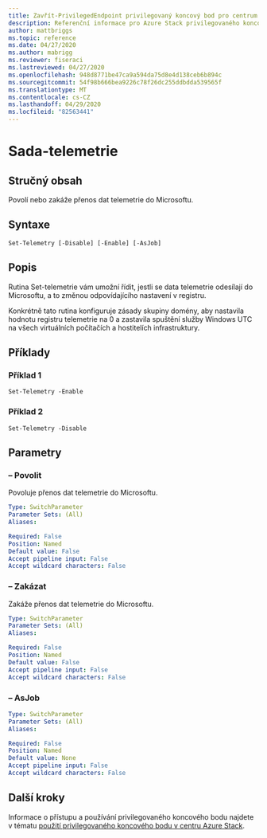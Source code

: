 ```yaml
---
title: Zavřít-PrivilegedEndpoint privilegovaný koncový bod pro centrum Azure Stack
description: Referenční informace pro Azure Stack privilegovaného koncového bodu prostředí PowerShell – Close-PrivilegedEndpoint
author: mattbriggs
ms.topic: reference
ms.date: 04/27/2020
ms.author: mabrigg
ms.reviewer: fiseraci
ms.lastreviewed: 04/27/2020
ms.openlocfilehash: 948d8771be47ca9a594da75d8e4d138ceb6b894c
ms.sourcegitcommit: 54f98b666bea9226c78f26dc255ddbdda539565f
ms.translationtype: MT
ms.contentlocale: cs-CZ
ms.lasthandoff: 04/29/2020
ms.locfileid: "82563441"
---
```

# <a name="set-telemetry"></a>Sada-telemetrie

## <a name="synopsis"></a>Stručný obsah
Povolí nebo zakáže přenos dat telemetrie do Microsoftu.

## <a name="syntax"></a>Syntaxe

```
Set-Telemetry [-Disable] [-Enable] [-AsJob]
```

## <a name="description"></a>Popis
Rutina Set-telemetrie vám umožní řídit, jestli se data telemetrie odesílají do Microsoftu, a to změnou odpovídajícího nastavení v registru.

Konkrétně tato rutina konfiguruje zásady skupiny domény, aby nastavila hodnotu registru telemetrie na 0 a zastavila spuštění služby Windows UTC na všech virtuálních počítačích a hostitelích infrastruktury.

## <a name="examples"></a>Příklady

### <a name="example-1"></a>Příklad 1
```
Set-Telemetry -Enable
```

### <a name="example-2"></a>Příklad 2
```
Set-Telemetry -Disable
```

## <a name="parameters"></a>Parametry

### <a name="-enable"></a>– Povolit
Povoluje přenos dat telemetrie do Microsoftu.

```yaml
Type: SwitchParameter
Parameter Sets: (All)
Aliases:

Required: False
Position: Named
Default value: False
Accept pipeline input: False
Accept wildcard characters: False
```

### <a name="-disable"></a>– Zakázat
Zakáže přenos dat telemetrie do Microsoftu.

```yaml
Type: SwitchParameter
Parameter Sets: (All)
Aliases:

Required: False
Position: Named
Default value: False
Accept pipeline input: False
Accept wildcard characters: False
```

### <a name="-asjob"></a>– AsJob


```yaml
Type: SwitchParameter
Parameter Sets: (All)
Aliases:

Required: False
Position: Named
Default value: None
Accept pipeline input: False
Accept wildcard characters: False
```

## <a name="next-steps"></a>Další kroky

Informace o přístupu a používání privilegovaného koncového bodu najdete v tématu [použití privilegovaného koncového bodu v centru Azure Stack](https://docs.microsoft.com/azure-stack/operator/azure-stack-privileged-endpoint).